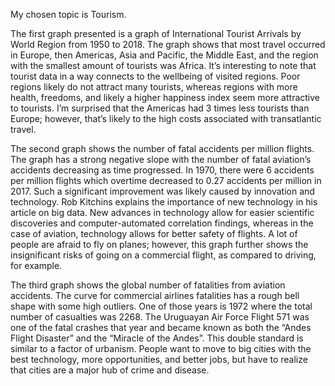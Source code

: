 My chosen topic is Tourism.

The first graph presented is a graph of International Tourist Arrivals by World Region from 1950 to 2018. The graph shows that most travel occurred in Europe, then Americas, Asia and Pacific, the Middle East, and the region with the smallest amount of tourists was Africa. It’s interesting to note that tourist data in a way connects to the wellbeing of visited regions. Poor regions likely do not attract many tourists, whereas regions with more health, freedoms, and likely a higher happiness index seem more attractive to tourists. I’m surprised that the Americas had 3 times less tourists than Europe; however, that’s likely to the high costs associated with transatlantic travel. 

The second graph shows the number of fatal accidents per million flights. The graph has a strong negative slope with the number of fatal aviation’s accidents decreasing as time progressed. In 1970, there were 6 accidents per million flights which overtime decreased to 0.27 accidents per million in 2017. Such a significant improvement was likely caused by innovation and technology. Rob Kitchins explains the importance of new technology in his article on big data. New advances in technology allow for easier scientific discoveries and computer-automated correlation findings, whereas in the case of aviation, technology allows for better safety of flights. A lot of people are afraid to fly on planes; however, this graph further shows the insignificant risks of going on a commercial flight, as compared to driving, for example. 

The third graph shows the global number of fatalities from aviation accidents. The curve for commercial airlines fatalities has a rough bell shape with some high outliers. One of those years is 1972 where the total number of casualties was 2268. The Uruguayan Air Force Flight 571 was one of the fatal crashes that year and became known as both the “Andes Flight Disaster” and the “Miracle of the Andes”. This double standard is similar to a factor of urbanism. People want to move to big cities with the best technology, more opportunities, and better jobs, but have to realize that cities are a major hub of crime and disease. 
